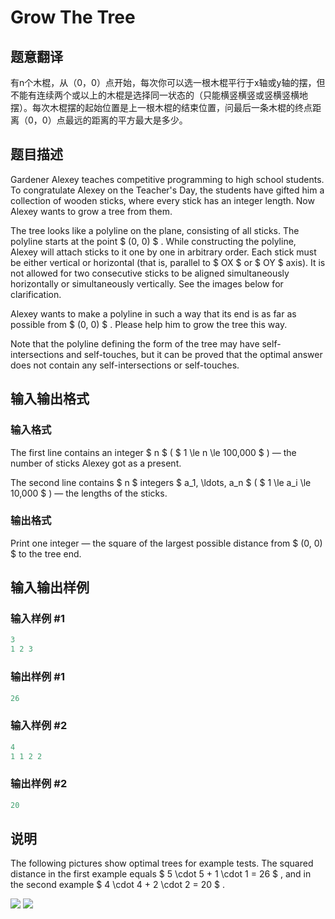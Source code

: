 # Grow The Tree

## 题意翻译

有n个木棍，从（0，0）点开始，每次你可以选一根木棍平行于x轴或y轴的摆，但不能有连续两个或以上的木棍是选择同一状态的（只能横竖横竖或竖横竖横地摆）。每次木棍摆的起始位置是上一根木棍的结束位置，问最后一条木棍的终点距离（0，0）点最远的距离的平方最大是多少。

## 题目描述

Gardener Alexey teaches competitive programming to high school students. To congratulate Alexey on the Teacher's Day, the students have gifted him a collection of wooden sticks, where every stick has an integer length. Now Alexey wants to grow a tree from them.

The tree looks like a polyline on the plane, consisting of all sticks. The polyline starts at the point $ (0, 0) $ . While constructing the polyline, Alexey will attach sticks to it one by one in arbitrary order. Each stick must be either vertical or horizontal (that is, parallel to $ OX $ or $ OY $ axis). It is not allowed for two consecutive sticks to be aligned simultaneously horizontally or simultaneously vertically. See the images below for clarification.

Alexey wants to make a polyline in such a way that its end is as far as possible from $ (0, 0) $ . Please help him to grow the tree this way.

Note that the polyline defining the form of the tree may have self-intersections and self-touches, but it can be proved that the optimal answer does not contain any self-intersections or self-touches.

## 输入输出格式

### 输入格式

The first line contains an integer $ n $ ( $ 1 \le n \le 100\,000 $ ) — the number of sticks Alexey got as a present.

The second line contains $ n $ integers $ a_1, \ldots, a_n $ ( $ 1 \le a_i \le 10\,000 $ ) — the lengths of the sticks.

### 输出格式

Print one integer — the square of the largest possible distance from $ (0, 0) $ to the tree end.

## 输入输出样例

### 输入样例 #1

```cpp
3
1 2 3

```
### 输出样例 #1

```cpp
26
```


### 输入样例 #2

```cpp
4
1 1 2 2

```
### 输出样例 #2

```cpp
20
```


## 说明

The following pictures show optimal trees for example tests. The squared distance in the first example equals $ 5 \cdot 5 + 1 \cdot 1 = 26 $ , and in the second example $ 4 \cdot 4 + 2 \cdot 2 = 20 $ .

![](https://cdn.luogu.com.cn/upload/vjudge_pic/CF1248B/7db20a2c52bb98904e15a368693f20c8c6e11756.png) ![](https://cdn.luogu.com.cn/upload/vjudge_pic/CF1248B/f37e132abb11c10bbc7a671b08b806fa38567869.png)

